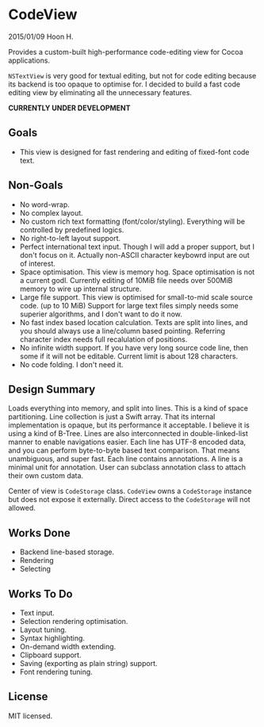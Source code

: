 CodeView
========
2015/01/09
Hoon H.

Provides a custom-built high-performance code-editing view for Cocoa applications.

`NSTextView` is very good for textual editing, but not for code editing because its backend is too opaque to optimise for.
I decided to build a fast code editing view by eliminating all the unnecessary features.

**CURRENTLY UNDER DEVELOPMENT**

Goals 
-----
-	This view is designed for fast rendering and editing of fixed-font code text.

Non-Goals
---------
-	No word-wrap.
-	No complex layout.
-	No custom rich text formatting (font/color/styling). Everything will be controlled by predefined logics.
-	No right-to-left layout support.
-	Perfect international text input. Though I will add a proper support, but I don't focus on it.
	Actually non-ASCII character keybowrd input are out of interest.
-	Space optimisation. This view is memory hog. Space optimisation is not a current godl. Currently editing of
	10MiB file needs over 500MiB memory to wire up internal structure.
-	Large file support. This view is optimised for small-to-mid scale source code. (up to 10 MiB) Support for 
	large text files simply needs some superier algorithms, and I don't want to do it now.
-	No fast index based location calculation. Texts are split into lines, and you should always use a line/column 
	based pointing. Referring character index needs full recalulation of positions.
-	No infinite width support. If you have very long source code line, then some if it will not be editable.
	Current limit is about 128 characters.
-	No code folding. I don't need it.


Design Summary
--------------
Loads everything into memory, and split into lines. This is a kind of space partitioning.
Line collection is just a Swift array. That its internal implementation is opaque, but its performance it acceptable.
I believe it is using a kind of B-Tree.
Lines are also interconnected in double-linked-list manner to enable navigations easier.
Each line has UTF-8 encoded data, and you can perform byte-to-byte based text comparison. That means unambiguous, and
super fast.
Each line contains annotations. A line is a minimal unit for annotation. User can subclass annotation class to attach 
their own custom data.

Center of view is `CodeStorage` class. `CodeView` owns a `CodeStorage` instance but does not expose it externally. 
Direct access to the `CodeStorage` will not allowed. 


Works Done
-----------
-	Backend line-based storage.
-	Rendering
-	Selecting


Works To Do
-----------
-	Text input.
-	Selection rendering optimisation.
-	Layout tuning.
-	Syntax highlighting.
-	On-demand width extending.
-	Clipboard support.
-	Saving (exporting as plain string) support.
-	Font rendering tuning. 


License
-------
MIT licensed.



